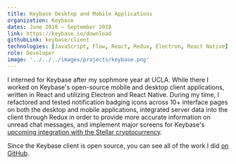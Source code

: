 ```yaml
---
title: Keybase Desktop and Mobile Applications
organization: Keybase
dates: June 2018 – September 2018
link: https://keybase.io/download
githubLink: keybase/client
technologies: [JavaScript, Flow, React, Redux, Electron, React Native]
role: Developer
image: '../../../images/projects/keybase.png'
---
```


I interned for Keybase after my sophmore year at UCLA. While there I worked on Keybase's open-source mobile and desktop client applications, written in React and utilizing Electron and React Native. During my time, I refactored and tested notification badging icons across 10+ interface pages on both the desktop and mobile applications, integrated server data into the client through Redux in order to provide more accurate information on unread chat messages, and implement major screens for Keybase's [upcoming integration with the Stellar cryptocurrency](https://keybase.io/blog/keybase-stellar).

Since the Keybase client is open source, you can see all of the work I did [on GitHub](https://github.com/keybase/client/pulls?utf8=✓&q=is%3Apr+author%3Anathunsmitty).
